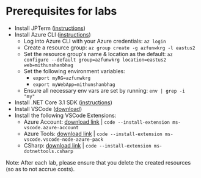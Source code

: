 # Prerequisites for labs

* Install JPTerm ([instructions](https://github.com/jmespath/jmespath.terminal))
* Install Azure CLI ([instructions](https://docs.microsoft.com/en-us/cli/azure/install-azure-cli?view=azure-cli-latest))
  * Log into Azure CLI with your Azure credentials: `az login`
  * Create a resource group: `az group create -g azfunwkrg -l eastus2`
  * Set the resource group's name & location as the default: `az configure --default group=azfunwkrg location=eastus2 web=mithunshanbhag`
  * Set the following environment variables:
    * `export myRG=azfunwkrg`
    * `export myWebApp=mithunshanbhag`
  * Ensure all necessary env vars are set by running: `env | grep -i "my"`
* Install .NET Core 3.1 SDK ([instructions](https://dotnet.microsoft.com/download/dotnet-core/3.1))
* Install VSCode ([download](https://code.visualstudio.com/))
* Install the following VSCode Extensions:
  * Azure Account: [download link](https://marketplace.visualstudio.com/items?itemName=ms-vscode.azure-account) | `code --install-extension ms-vscode.azure-account`
  * Azure Tools: [download link](https://marketplace.visualstudio.com/items?itemName=ms-vscode.vscode-node-azure-pack) | `code --install-extension ms-vscode.vscode-node-azure-pack`
  * CSharp: [download link](https://marketplace.visualstudio.com/items?itemName=ms-dotnettools.csharp) | `code --install-extension ms-dotnettools.csharp`

Note: After each lab, please ensure that you delete the created resources (so as to not accrue costs).
